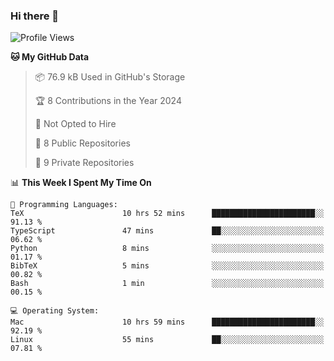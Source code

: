 ### Hi there 👋

<!--
**huayuan4396/huayuan4396** is a ✨ _special_ ✨ repository because its `README.md` (this file) appears on your GitHub profile.

Here are some ideas to get you started:

- 🔭 I’m currently working on ...
- 🌱 I’m currently learning ...
- 👯 I’m looking to collaborate on ...
- 🤔 I’m looking for help with ...
- 💬 Ask me about ...
- 📫 How to reach me: ...
- 😄 Pronouns: ...
- ⚡ Fun fact: ...
-->

<!--START_SECTION:waka-->
![Profile Views](http://img.shields.io/badge/Profile%20Views-2-blue)

**🐱 My GitHub Data** 

> 📦 76.9 kB Used in GitHub's Storage 
 > 
> 🏆 8 Contributions in the Year 2024
 > 
> 🚫 Not Opted to Hire
 > 
> 📜 8 Public Repositories 
 > 
> 🔑 9 Private Repositories 
 > 
📊 **This Week I Spent My Time On** 

```text
💬 Programming Languages: 
TeX                      10 hrs 52 mins      ███████████████████████░░   91.13 % 
TypeScript               47 mins             ██░░░░░░░░░░░░░░░░░░░░░░░   06.62 % 
Python                   8 mins              ░░░░░░░░░░░░░░░░░░░░░░░░░   01.17 % 
BibTeX                   5 mins              ░░░░░░░░░░░░░░░░░░░░░░░░░   00.82 % 
Bash                     1 min               ░░░░░░░░░░░░░░░░░░░░░░░░░   00.15 % 

💻 Operating System: 
Mac                      10 hrs 59 mins      ███████████████████████░░   92.19 % 
Linux                    55 mins             ██░░░░░░░░░░░░░░░░░░░░░░░   07.81 % 
```


<!--END_SECTION:waka-->

